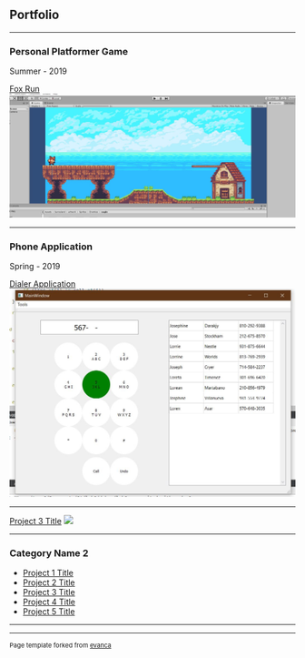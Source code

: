## Portfolio

---

### Personal Platformer Game
Summer - 2019

[Fox Run](/sample_page)
<img src="images/game.jpg?raw=true"/>

---

### Phone Application
Spring - 2019

[Dialer Application](/pdf/sample_presentation.pdf)
<img src="images/phone.JPG?raw=true"/>

---
[Project 3 Title](http://example.com/)
<img src="images/dummy_thumbnail.jpg?raw=true"/>

---

### Category Name 2

- [Project 1 Title](http://example.com/)
- [Project 2 Title](http://example.com/)
- [Project 3 Title](http://example.com/)
- [Project 4 Title](http://example.com/)
- [Project 5 Title](http://example.com/)

---




---
<p style="font-size:11px">Page template forked from <a href="https://github.com/evanca/quick-portfolio">evanca</a></p>
<!-- Remove above link if you don't want to attibute -->
